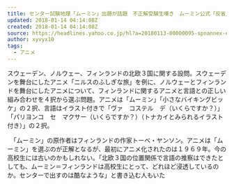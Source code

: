 ```yaml
---
title: センター試験地理「ムーミン」出題が話題　不正解受験生嘆き　ムーミン公式「反省」（スポニチアネックス） - Yahoo!ニュース
updated: 2018-01-14 04:14:08Z
created: 2018-01-14 04:14:08Z
source: https://headlines.yahoo.co.jp/hl?a=20180113-00000095-spnannex-ent
author: xyvyx10
tags:
  - アニメ
---
```


スウェーデン、ノルウェー、フィンランドの北欧３国に関する設問。スウェーデンを舞台にしたアニメ「ニルスのふしぎな旅」を例に、ノルウェーとフィンランドを舞台にしたアニメについて、フィンランドに関するアニメと言語との正しい組み合わせを４択から選ぶ問題。アニメは「ムーミン」「小さなバイキングビッケ」の２択、言語はイラスト付きで「ヴァ　コステル　デ（いくらですか？）」「パリヨンコ　セ　マクサー（いくらですか？）（トナカイとみられるイラスト付き）」の２択。

　「ムーミン」の原作者はフィンランドの作家トーベ・ヤンソン。アニメは「ムーミン」を選ぶのが正解となるが、最初にアニメ化されたのは１９６９年。今の高校生には古いのかもしれない。「北欧３国の位置関係で言語の推察はできたとしても、ムーミン＝フィンランドは高校生にとって、どれほど浸透しているのか。センターで出すのは酷なような」と書き込む人もいた